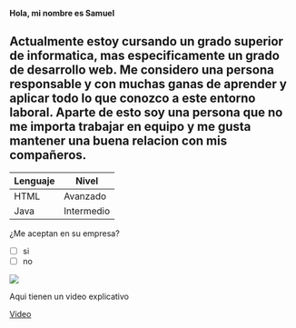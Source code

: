 **Hola, mi nombre es Samuel**
## Actualmente estoy cursando un grado superior de informatica, mas especificamente un grado de desarrollo web. Me considero una persona responsable y con muchas ganas de aprender y aplicar todo lo que conozco a este entorno laboral. Aparte de esto soy una persona que no me importa trabajar en equipo y me gusta mantener una buena relacion con mis compañeros.

| Lenguaje | Nivel |
|----------| ----- |
| HTML     | Avanzado |
| Java     | Intermedio |

¿Me aceptan en su empresa?
- [ ] si
- [ ] no

<p> 
  <img src="java.png" >
  </p>

Aqui tienen un video explicativo 

[Video](https://www.youtube.com/watch?v=b5l5UodFzMo&pp=0gcJCdgAo7VqN5tD)
